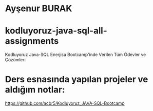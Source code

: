 # Ayşenur BURAK

# kodluyoruz-java-sql-all-assignments
Kodluyoruz Java-SQL Enerjisa Bootcamp'inde Verilen Tüm Ödevler ve Çözümleri

# Ders esnasında yapılan projeler ve aldığım notlar:
https://github.com/acbr5/Kodluyoruz_JAVA-SQL-Bootcamp
